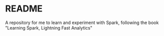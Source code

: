 # README

A repository for me to learn and experiment with Spark, following the book "Learning Spark, Lightning Fast Analytics"

